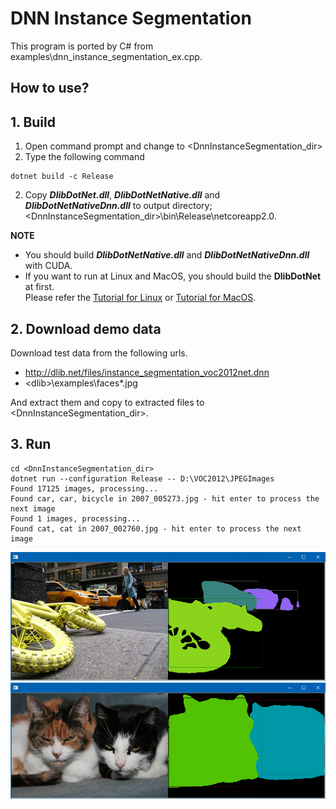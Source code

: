 ﻿# DNN Instance Segmentation
 
This program is ported by C# from examples\dnn_instance_segmentation_ex.cpp.

## How to use?

## 1. Build

1. Open command prompt and change to &lt;DnnInstanceSegmentation_dir&gt;
1. Type the following command
````
dotnet build -c Release
````
2. Copy ***DlibDotNet.dll***, ***DlibDotNetNative.dll*** and ***DlibDotNetNativeDnn.dll*** to output directory; &lt;DnnInstanceSegmentation_dir&gt;\bin\Release\netcoreapp2.0.

**NOTE**  
- You should build ***DlibDotNetNative.dll*** and ***DlibDotNetNativeDnn.dll*** with CUDA.
- If you want to run at Linux and MacOS, you should build the **DlibDotNet** at first.  
Please refer the [Tutorial for Linux](https://github.com/takuya-takeuchi/DlibDotNet/wiki/Tutorial-for-Linux) or [Tutorial for MacOS](https://github.com/takuya-takeuchi/DlibDotNet/wiki/Tutorial-for-MacOS).

## 2. Download demo data

Download test data from the following urls.

- http://dlib.net/files/instance_segmentation_voc2012net.dnn
- &lt;dlib&gt;\examples\faces\*.jpg

And extract them and copy to extracted files to &lt;DnnInstanceSegmentation_dir&gt;.

## 3. Run

````
cd <DnnInstanceSegmentation_dir>
dotnet run --configuration Release -- D:\VOC2012\JPEGImages
Found 17125 images, processing...
Found car, car, bicycle in 2007_005273.jpg - hit enter to process the next image
Found 1 images, processing...
Found cat, cat in 2007_002760.jpg - hit enter to process the next image
````

![All](images/image1.png "All")
![All](images/image2.png "All")